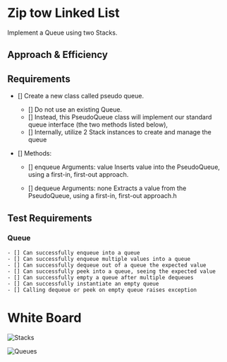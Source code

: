 # Zip tow Linked List

<!-- Description of the challenge -->

Implement a Queue using two Stacks.

## Approach & Efficiency

<!-- What approach did you take? Discuss Why. What is the Big O space/time for this approach? -->

## Requirements

* [] Create a new class called pseudo queue.

    - [] Do not use an existing Queue.
    - [] Instead, this PseudoQueue class will implement our standard queue interface (the two methods listed below),
    - [] Internally, utilize 2 Stack instances to create and manage the queue

* [] Methods:

    - [] enqueue
        Arguments: value
        Inserts value into the PseudoQueue, using a first-in, first-out approach.

    - [] dequeue
        Arguments: none
        Extracts a value from the PseudoQueue, using a first-in, first-out approach.h

## Test Requirements

### Queue

    - [] Can successfully enqueue into a queue
    - [] Can successfully enqueue multiple values into a queue
    - [] Can successfully dequeue out of a queue the expected value
    - [] Can successfully peek into a queue, seeing the expected value
    - [] Can successfully empty a queue after multiple dequeues
    - [] Can successfully instantiate an empty queue
    - [] Calling dequeue or peek on empty queue raises exception

# White Board

![Stacks](Stacks.jpg)

![Queues](Queues.jpg)
